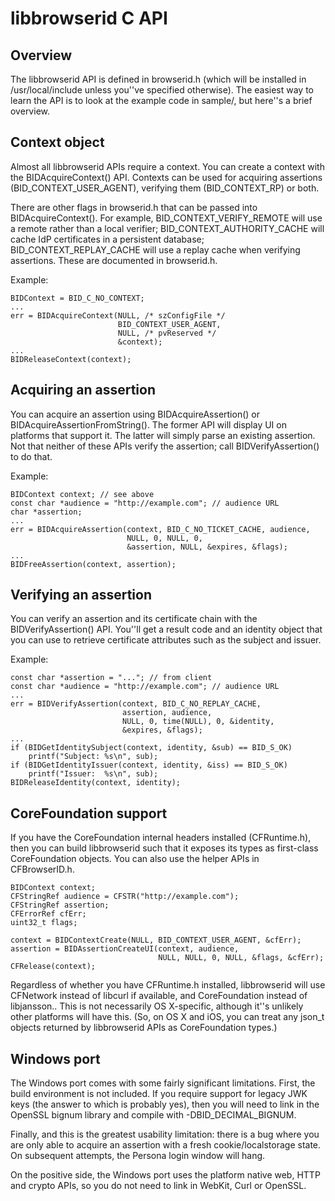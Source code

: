 # libbrowserid C API

## Overview

The libbrowserid API is defined in browserid.h (which will be installed in
/usr/local/include unless you''ve specified otherwise). The easiest way to learn
the API is to look at the example code in sample/, but here''s a brief overview.

## Context object

Almost all libbrowserid APIs require a context. You can create a context with
the BIDAcquireContext() API. Contexts can be used for acquiring assertions
(BID\_CONTEXT\_USER\_AGENT), verifying them (BID\_CONTEXT\_RP) or both.

There are other flags in browserid.h that can be passed into
BIDAcquireContext(). For example, BID\_CONTEXT\_VERIFY\_REMOTE will use a
remote rather than a local verifier; BID\_CONTEXT\_AUTHORITY\_CACHE will cache
IdP certificates in a persistent database; BID\_CONTEXT\_REPLAY\_CACHE will use
a replay cache when verifying assertions. These are documented in browserid.h.

Example:

    BIDContext = BID_C_NO_CONTEXT;
    ...
    err = BIDAcquireContext(NULL, /* szConfigFile */
                            BID_CONTEXT_USER_AGENT,
                            NULL, /* pvReserved */
                            &context);
    ...
    BIDReleaseContext(context);

## Acquiring an assertion

You can acquire an assertion using BIDAcquireAssertion() or
BIDAcquireAssertionFromString(). The former API will display UI on platforms
that support it. The latter will simply parse an existing assertion. Not that
neither of these APIs verify the assertion; call BIDVerifyAssertion() to do
that.

Example:

    BIDContext context; // see above
    const char *audience = "http://example.com"; // audience URL
    char *assertion;
    ...
    err = BIDAcquireAssertion(context, BID_C_NO_TICKET_CACHE, audience,
                              NULL, 0, NULL, 0,
                              &assertion, NULL, &expires, &flags);
    ...
    BIDFreeAssertion(context, assertion);

## Verifying an assertion

You can verify an assertion and its certificate chain with the
BIDVerifyAssertion() API. You''ll get a result code and an identity object that
you can use to retrieve certificate attributes such as the subject and issuer.

Example:

    const char *assertion = "..."; // from client
    const char *audience = "http://example.com"; // audience URL
    ...
    err = BIDVerifyAssertion(context, BID_C_NO_REPLAY_CACHE,
                             assertion, audience,
                             NULL, 0, time(NULL), 0, &identity,
                             &expires, &flags);
    ...
    if (BIDGetIdentitySubject(context, identity, &sub) == BID_S_OK)
        printf("Subject: %s\n", sub);
    if (BIDGetIdentityIssuer(context, identity, &iss) == BID_S_OK)
        printf("Issuer:  %s\n", sub);
    BIDReleaseIdentity(context, identity);

## CoreFoundation support

If you have the CoreFoundation internal headers installed (CFRuntime.h), then
you can build libbrowserid such that it exposes its types as first-class
CoreFoundation objects. You can also use the helper APIs in CFBrowserID.h.

    BIDContext context;
    CFStringRef audience = CFSTR("http://example.com");
    CFStringRef assertion;
    CFErrorRef cfErr;
    uint32_t flags;

    context = BIDContextCreate(NULL, BID_CONTEXT_USER_AGENT, &cfErr);
    assertion = BIDAssertionCreateUI(context, audience,
                                     NULL, NULL, 0, NULL, &flags, &cfErr);
    CFRelease(context);

Regardless of whether you have CFRuntime.h installed, libbrowserid will use
CFNetwork instead of libcurl if available, and CoreFoundation instead of
libjansson.. This is not necessarily OS X-specific, although it''s unlikely
other platforms will have this. (So, on OS X and iOS, you can treat any json_t
objects returned by libbrowserid APIs as CoreFoundation types.)

## Windows port

The Windows port comes with some fairly significant limitations. First, the
build environment is not included. If you require support for legacy JWK keys
(the answer to which is probably yes), then you will need to link in the
OpenSSL bignum library and compile with -DBID\_DECIMAL\_BIGNUM.

Finally, and this is the greatest usability limitation: there is a bug where
you are only able to acquire an assertion with a fresh cookie/localstorage
state. On subsequent attempts, the Persona login window will hang.

On the positive side, the Windows port uses the platform native web, HTTP and
crypto APIs, so you do not need to link in WebKit, Curl or OpenSSL.
